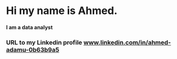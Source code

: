 # Hi my name is Ahmed. 
#### I am a data analyst
### URL to my Linkedin profile www.linkedin.com/in/ahmed-adamu-0b63b9a5

